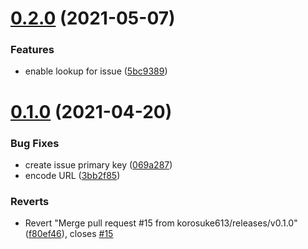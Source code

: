 # [0.2.0](https://github.com/korosuke613/linear-kintone-sync/compare/v0.1.0...v0.2.0) (2021-05-07)


### Features

* enable lookup for issue ([5bc9389](https://github.com/korosuke613/linear-kintone-sync/commit/5bc938983335f7d2931588a347d3531f0469a024))



# [0.1.0](https://github.com/korosuke613/linear-kintone-sync/compare/v0.0.0...v0.1.0) (2021-04-20)


### Bug Fixes

* create issue primary key ([069a287](https://github.com/korosuke613/linear-kintone-sync/commit/069a287ebca997cd713e608d970072607a259d79))
* encode URL ([3bb2f85](https://github.com/korosuke613/linear-kintone-sync/commit/3bb2f852e03ca3358f0ba921b83c85552499819d))


### Reverts

* Revert "Merge pull request #15 from korosuke613/releases/v0.1.0" ([f80ef46](https://github.com/korosuke613/linear-kintone-sync/commit/f80ef46b96cef8167d206fd1246932341157c661)), closes [#15](https://github.com/korosuke613/linear-kintone-sync/issues/15)




